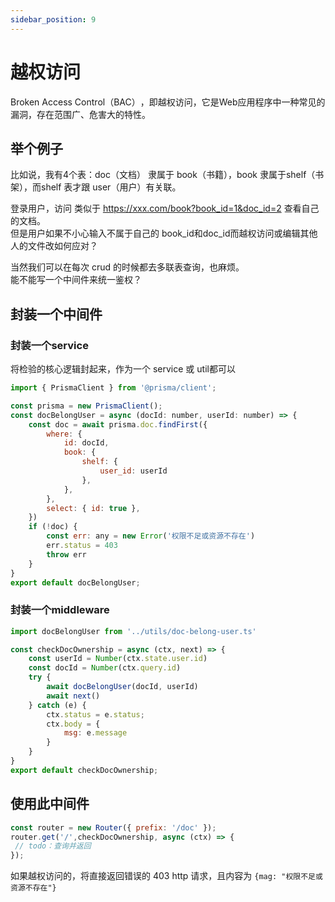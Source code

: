 ```yaml
---
sidebar_position: 9
---
```


# 越权访问

‌Broken Access Control（BAC）‌，即越权访问，它是Web应用程序中一种常见的漏洞，存在范围广、危害大的特性。

## 举个例子
比如说，我有4个表：doc（文档） 隶属于 book（书籍），book 隶属于shelf（书架），而shelf 表才跟 user（用户）有关联。

登录用户，访问 类似于  https://xxx.com/book?book_id=1&doc_id=2 查看自己的文档。  
但是用户如果不小心输入不属于自己的 book_id和doc_id而越权访问或编辑其他人的文件改如何应对？

当然我们可以在每次 crud 的时候都去多联表查询，也麻烦。   
能不能写一个中间件来统一鉴权？


## 封装一个中间件

### 封装一个service
将检验的核心逻辑封起来，作为一个 service 或 util都可以
```js
import { PrismaClient } from '@prisma/client';

const prisma = new PrismaClient();
const docBelongUser = async (docId: number, userId: number) => {
    const doc = await prisma.doc.findFirst({
        where: {
            id: docId,
            book: {
                shelf: {
                    user_id: userId
                },
            },
        },
        select: { id: true },
    })
    if (!doc) {
        const err: any = new Error('权限不足或资源不存在')
        err.status = 403
        throw err
    }
}
export default docBelongUser;
```

### 封装一个middleware
```js
import docBelongUser from '../utils/doc-belong-user.ts'

const checkDocOwnership = async (ctx, next) => {
    const userId = Number(ctx.state.user.id)
    const docId = Number(ctx.query.id)
    try {
        await docBelongUser(docId, userId)
        await next()
    } catch (e) {
        ctx.status = e.status;
        ctx.body = {
            msg: e.message
        }
    }
}
export default checkDocOwnership;
```

## 使用此中间件
```js
const router = new Router({ prefix: '/doc' });
router.get('/',checkDocOwnership, async (ctx) => {
 // todo：查询并返回
});
```

如果越权访问的，将直接返回错误的 403 http 请求，且内容为 `{mag: "权限不足或资源不存在"}`

